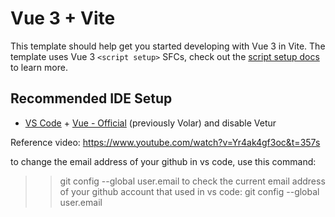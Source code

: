 # Vue 3 + Vite

This template should help get you started developing with Vue 3 in Vite. The template uses Vue 3 `<script setup>` SFCs, check out the [script setup docs](https://v3.vuejs.org/api/sfc-script-setup.html#sfc-script-setup) to learn more.

## Recommended IDE Setup

- [VS Code](https://code.visualstudio.com/) + [Vue - Official](https://marketplace.visualstudio.com/items?itemName=Vue.volar) (previously Volar) and disable Vetur

Reference video: https://www.youtube.com/watch?v=Yr4ak4gf3oc&t=357s

to change the email address of your github in vs code, use this command:
>> git config --global user.email <your email>
to check the current email address of your github account that used in vs code:
>> git config --global user.email